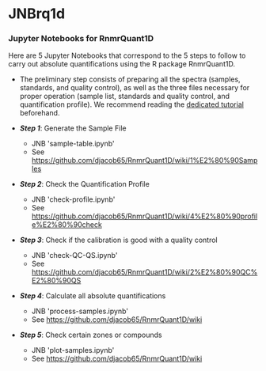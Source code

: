 # JNBrq1d

### Jupyter Notebooks for RnmrQuant1D

Here are 5 Jupyter Notebooks that correspond to the 5 steps to follow to carry out absolute quantifications using the R package RnmrQuant1D.

* The preliminary step consists of preparing all the spectra (samples, standards, and quality control), as well as the three files necessary for proper operation (sample list, standards and quality control, and quantification profile). We recommend reading the [dedicated tutorial](https://github.com/djacob65/RnmrQuant1D/wiki) beforehand.

* **_Step 1_**: Generate the Sample File
    * JNB 'sample-table.ipynb'
    * See https://github.com/djacob65/RnmrQuant1D/wiki/1%E2%80%90Samples

* **_Step 2_**: Check the Quantification Profile
    * JNB 'check-profile.ipynb'
    * See https://github.com/djacob65/RnmrQuant1D/wiki/4%E2%80%90profile%E2%80%90check

* **_Step 3_**: Check if the calibration is good with a quality control
    * JNB 'check-QC-QS.ipynb'
    * See https://github.com/djacob65/RnmrQuant1D/wiki/2%E2%80%90QC%E2%80%90QS

* **_Step 4_**: Calculate all absolute quantifications
    * JNB 'process-samples.ipynb'
    * See https://github.com/djacob65/RnmrQuant1D/wiki

* **_Step 5_**: Check certain zones or compounds
    * JNB 'plot-samples.ipynb'
    * See https://github.com/djacob65/RnmrQuant1D/wiki


